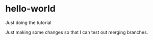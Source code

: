 # hello-world
Just doing the tutorial

Just making some changes so that I can test out merging branches.

